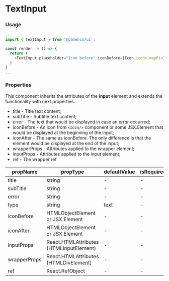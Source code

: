 # TextInput

### Usage

```js
...
import { TextInput } from '@panenco/ui';

const render  = () => {
  return (
    <TextInput placeholder="Icon before" iconBefore={Icon.icons.mapPin} />
  )
}
...
```

<!-- STORY -->

### Properties

This component inherits the attributes of the **input** element and extends the functionality with next properties.

- title - Title text content;
- subTitle - Subtitle text content;
- error - The text that would be displayed in case an error occurred;
- iconBefore - An icon from `<Icon/>` component or some JSX.Element that would be displayed at the beginning of the input;
- iconAfter - The same as iconBefore. The only difference is that the element would be displayed at the end of the input;
- wrapperProps - Attributes applied to the wrapper element;
- inputProps - Attributes applied to the input element;
- ref - The wrapper ref

| propName     | propType                                | defaultValue | isRequired |
| ------------ | --------------------------------------- | ------------ | ---------- |
| title        | string                                  | -            | -          |
| subTitle     | string                                  | -            | -          |
| error        | string                                  | -            | -          |
| type         | string                                  | text         | -          |
| iconBefore   | HTMLObjectElement or JSX.Element        | -            | -          |
| iconAfter    | HTMLObjectElement or JSX.Element        | -            | -          |
| inputProps   | React.HTMLAttributes (HTMLInputElement) | -            | -          |
| wrapperProps | React.HTMLAttributes (HTMLDivElement)   | -            | -          |
| ref          | React.RefObject                         | -            | -          |
